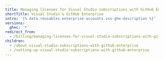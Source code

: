 ```yaml
---
title: Managing licenses for Visual Studio subscriptions with GitHub Enterprise
shortTitle: Visual Studio & GitHub Enterprise
intro: '{% data reusables.enterprise-accounts.vss-ghe-description %}'
versions:
  ghec: '*'
redirect_from:
  - /billing/managing-licenses-for-visual-studio-subscriptions-with-github-enterprise
children:
  - /about-visual-studio-subscriptions-with-github-enterprise
  - /setting-up-visual-studio-subscriptions-with-github-enterprise
---
```


